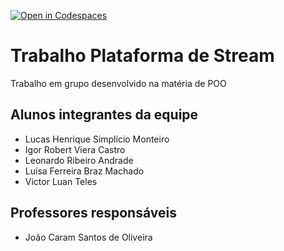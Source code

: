 [![Open in Codespaces](https://classroom.github.com/assets/launch-codespace-f4981d0f882b2a3f0472912d15f9806d57e124e0fc890972558857b51b24a6f9.svg)](https://classroom.github.com/open-in-codespaces?assignment_repo_id=10680954)
# Trabalho Plataforma de Stream
Trabalho em grupo desenvolvido na matéria de POO 

## Alunos integrantes da equipe

* Lucas Henrique Simplício Monteiro
* Igor Robert Viera Castro
* Leonardo Ribeiro Andrade
* Luísa Ferreira Braz Machado
* Victor Luan Teles

## Professores responsáveis

* João Caram Santos de Oliveira

